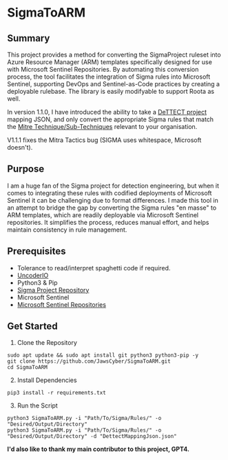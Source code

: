 # SigmaToARM

## Summary

This project provides a method for converting the SigmaProject ruleset into Azure Resource Manager (ARM) templates specifically designed for use with Microsoft Sentinel Repositories. By automating this conversion process, the tool facilitates the integration of Sigma rules into Microsoft Sentinel, supporting DevOps and Sentinel-as-Code practices by creating a deployable rulebase. The library is easily modifyable to support Roota as well.

In version 1.1.0, I have introduced the ability to take a [DeTTECT project](https://github.com/rabobank-cdc/DeTTECT) mapping JSON, and only convert the appropriate Sigma rules that match the [Mitre Technique/Sub-Techniques](https://attack.mitre.org/techniques/enterprise/) relevant to your organisation.

V1.1.1 fixes the Mitra Tactics bug (SIGMA uses whitespace, Microsoft doesn't).

## Purpose

I am a huge fan of the Sigma project for detection engineering, but when it comes to integrating these rules with codified deployments of Microsoft Sentinel it can be challenging due to format differences. I made this tool in an attempt to bridge the gap by converting the Sigma rules "en masse" to ARM templates, which are readily deployable via Microsoft Sentinel repositories. It simplifies the process, reduces manual effort, and helps maintain consistency in rule management.

## Prerequisites
- Tolerance to read/interpret spaghetti code if required.
- [UncoderIO](https://github.com/UncoderIO/Uncoder_IO)
- Python3 & Pip
- [Sigma Project Repository](https://github.com/SigmaHQ/sigma)
- Microsoft Sentinel
- [Microsoft Sentinel Repositories](https://learn.microsoft.com/en-us/azure/sentinel/ci-cd?tabs=azure-devops)

## Get Started
1. Clone the Repository
```
sudo apt update && sudo apt install git python3 python3-pip -y
git clone https://github.com/JawsCyber/SigmaToARM.git
cd SigmaToARM
```
2. Install Dependencies
```
pip3 install -r requirements.txt
```
3. Run the Script
```
python3 SigmaToARM.py -i "Path/To/Sigma/Rules/" -o "Desired/Output/Directory"
python3 SigmaToARM.py -i "Path/To/Sigma/Rules/" -o "Desired/Output/Directory" -d "DettectMappingJson.json"
```


**I'd also like to thank my main contributor to this project, GPT4.**